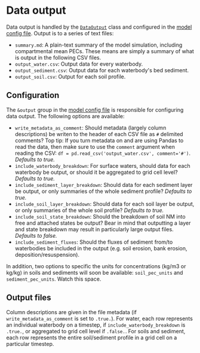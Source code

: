 # Data output

Data output is handled by the [`DataOutput`](../src/Data/DataOutputModule.f90) class and configured in the [model config file](../config/config.example.nml). Output is to a series of text files:

- `summary.md`: A plain-text summary of the model simulation, including compartmental mean PECs. These means are simply a summary of what is output in the following CSV files.
- `output_water.csv`: Output data for every waterbody.
- `output_sediment.csv`: Output data for each waterbody's bed sediment.
- `output_soil.csv`: Output for each soil profile.
<!-- - `output_soil_biota.csv`: Output data for biota in each soil profile. -->
<!-- - `output_water_biota.csv`: Output data for biota in each water body. -->

## Configuration

The `&output` group in the [model config file](../config.example/config.example.nml) is responsible for configuring data output. The following options are available:

- `write_metadata_as_comment`: Should metadata (largely column descriptions) be writen to the header of each CSV file as `#` delimited comments? Top tip: If you turn metadata on and are using Pandas to read the data, then make sure to use the `comment` argument when reading the CSV: `df = pd.read_csv('output_water.csv', comment='#')`. *Defaults to true.* 
- `include_waterbody_breakdown`: For surface waters, should data for each waterbody be output, or should it be aggregated to grid cell level? *Defaults to true.*
- `include_sediment_layer_breakdown`: Should data for each sediment layer be output, or only summaries of the whole sediment profile? *Defaults to true.*
- `include_soil_layer_breakdown`: Should data for each soil layer be output, or only summaries of the whole soil profile? *Defaults to true.*
- `include_soil_state_breakdown`: Should the breakdown of soil NM into free and attached states be output? Bear in mind that outputting a layer and state breakdown may result in particularly large output files. *Defaults to false.*
- `include_sediment_fluxes`: Should the fluxes of sediment from/to waterbodies be included in the output (e.g. soil erosion, bank erosion, deposition/resuspension).

In addition, two options to specific the units for concentrations (kg/m3 or kg/kg) in soils and sediments will soon be available: `soil_pec_units` and `sediment_pec_units`. Watch this space.

## Output files

Column descriptions are given in the file metadata (if `write_metadata_as_comment` is set to `.true.`). For water, each row represents an individual waterbody on a timestep, if `include_waterbody_breakdown` is `.true.`, or aggregated to grid cell level if `.false.`. For soils and sediment, each row represents the entire soil/sediment profile in a grid cell on a particular timestep.
